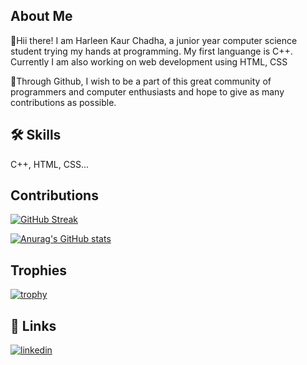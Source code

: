 ## About Me
🚀Hii there! I am Harleen Kaur Chadha, a junior year computer science student trying my hands at programming. My first languange is C++. Currently I am also working on web development using HTML, CSS

🚀Through Github, I wish to be a part of this great community of programmers and computer enthusiasts and hope to give as many contributions as possible.


## 🛠 Skills
C++, HTML, CSS...


## Contributions
[![GitHub Streak](https://github-readme-streak-stats.herokuapp.com/?user=harleenkaur12)](https://git.io/streak-stats)

[![Anurag's GitHub stats](https://github-readme-stats.vercel.app/api?username=harleenkaur12)](https://github.com/anuraghazra/github-readme-stats)
## Trophies
[![trophy](https://github-profile-trophy.vercel.app/?username=harleenkaur12)](https://github.com/harleenkaur12)
## 🔗 Links

[![linkedin](https://img.shields.io/badge/linkedin-0A66C2?style=for-the-badge&logo=linkedin&logoColor=white)](https://www.linkedin.com/in/harleen-kaur-chadha-aa0360238/)

